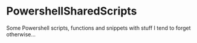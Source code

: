 # PowershellSharedScripts
Some Powershell scripts, functions and snippets with stuff I tend to forget otherwise...
